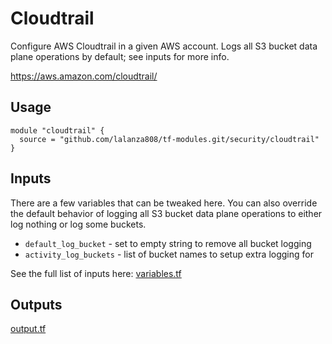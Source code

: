 # Cloudtrail

Configure AWS Cloudtrail in a given AWS account. Logs all S3 bucket data plane operations by default; see inputs for more info.

https://aws.amazon.com/cloudtrail/

## Usage

```
module "cloudtrail" {
  source = "github.com/lalanza808/tf-modules.git/security/cloudtrail"
}
```

## Inputs

There are a few variables that can be tweaked here. You can also override the default behavior of logging all S3 bucket data plane operations to either log nothing or log some buckets.

* `default_log_bucket` - set to empty string to remove all bucket logging
* `activity_log_buckets` - list of bucket names to setup extra logging for

See the full list of inputs here: [variables.tf](./variables.tf)

## Outputs

[output.tf](./output.tf)
